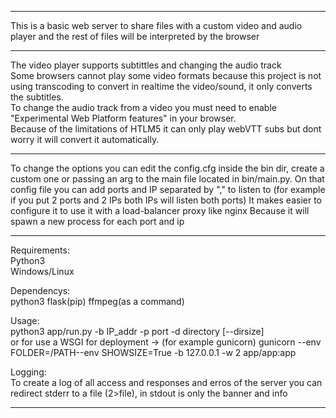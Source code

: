---------------------------------------------------

This is a basic web server to share files with a custom video and audio player and the rest of files will be interpreted by the browser

---------------------------------------------------

The video player supports subtittles and changing the audio track<br>
Some browsers cannot play some video formats because this project is not using transcoding to convert in realtime the video/sound, it only converts the subtitles.<br>
To change the audio track from a video you must need to enable "Experimental Web Platform features" in your browser.<br>
Because of the limitations of HTLM5 it can only play webVTT subs but dont worry it will convert it automatically.<br>

---------------------------------------------------

To change the options you can edit the config.cfg inside the bin dir, create a custom one or passing an arg to the main file located in bin/main.py.
On that config file you can add ports and IP separated by "," to listen to (for example if you put 2 ports and 2 IPs both IPs will listen both ports)
It makes easier to configure it to use it with a load-balancer proxy like nginx Because it will spawn a new process for each port and ip

---------------------------------------------------

Requirements:<br>
 Python3<br>
 Windows/Linux

Dependencys:<br>
 python3  flask(pip) ffmpeg(as a command)

Usage: <br>
  python3 app/run.py -b IP_addr -p port -d directory [--dirsize]<br>
  or for use a WSGI for deployment -> (for example gunicorn)
  gunicorn --env FOLDER=/PATH--env SHOWSIZE=True -b 127.0.0.1 -w 2 app/app:app
  

 Logging:<br>
    To create a log of all access and responses and erros of the server you can redirect
    stderr to a file (2>file), in stdout is only the banner and info

  ---------------------------------------------------
